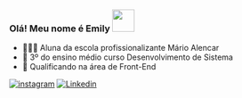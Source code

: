 ###   Olá! Meu nome é Emily   <img src=https://github.com/TheDudeThatCode/TheDudeThatCode/blob/master/Assets/Developer.gif width="40px">
- 👩🏼‍🎓 Aluna da escola profissionalizante Mário Alencar
- 📍 3º do ensino médio curso Desenvolvimento de Sistema                                 
- 🌱 Qualificando na área de Front-End


[![instagram](https://img.shields.io/badge/Instagram-E4405F?style=for-the-badge&logo=instagram&logoColor=white)](https://instagram.com/_em.yl_s )   [![Linkedin](https://img.shields.io/badge/Linkedin-E4405F?style=for-the-badge&logo=likedin&logoColor=white)](https://linkedin.com/emily-silva-23b429277 )
